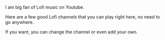 I am big fan of Lofi music on Youtube.

Here are a few good Lofi channels that you can play right here, no need to go anywhere.

If you want, you can change the channel or even add your own.